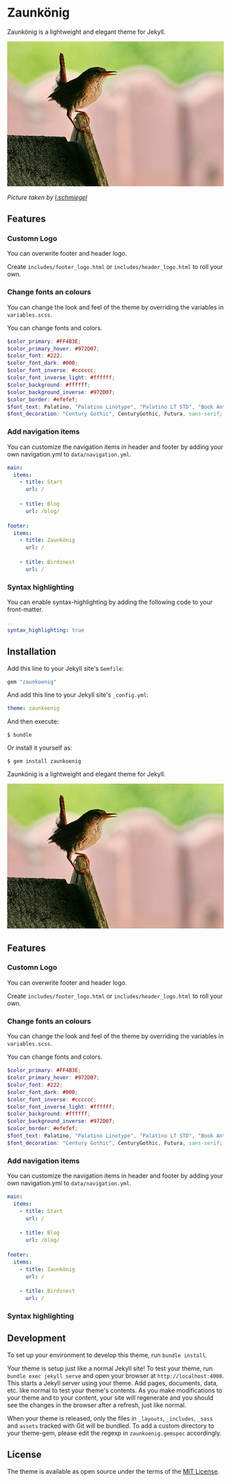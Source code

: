 # Zaunkönig

Zaunkönig is a lightweight and elegant theme for Jekyll.

![](/assets/zaunkoenig.jpg)

*Picture taken by [l.schmiegel](https://commons.wikimedia.org/wiki/File:Zaunk%C3%B6nig_IMG_0149.JPG)*

## Features

### Customn Logo

You can overwrite footer and header logo.

Create `includes/footer_logo.html` or `includes/header_logo.html` to roll your own.

### Change fonts an colours

You can change the look and feel of the theme by overriding the variables in `variables.scss`.

You can change fonts and colors.

```scss
$color_primary: #FF4B3E;
$color_primary_hover: #972D07;
$color_font: #222;
$color_font_dark: #000;
$color_font_inverse: #cccccc;
$color_font_inverse_light: #ffffff;
$color_background: #ffffff;
$color_background_inverse: #972D07;
$color_border: #efefef;
$font_text: Palatino, "Palatino Linotype", "Palatino LT STD", "Book Antiqua", Georgia, serif;
$font_decoration: "Century Gothic", CenturyGothic, Futura, sans-serif;
```

### Add navigation items

You can customize the navigation items in header and footer by adding your own navigation.yml to `data/navigation.yml`.

```yml
main:
  items:
    - title: Start
      url: /

    - title: Blog
      url: /blog/

footer:
  items:
    - title: Zaunkönig
      url: /

    - title: Birdsnest
      url: /
```

### Syntax highlighting

You can enable syntax-highlighting by adding the following code to your front-matter.

```yaml
..
syntax_highlighting: true
```

## Installation

Add this line to your Jekyll site's `Gemfile`:

```ruby
gem "zaunkoenig"
```

And add this line to your Jekyll site's `_config.yml`:

```yaml
theme: zaunkoenig
```

And then execute:

    $ bundle

Or install it yourself as:

    $ gem install zaunkoenig


Zaunkönig is a lightweight and elegant theme for Jekyll.

![](/assets/zaunkoenig.jpg)

## Features

### Customn Logo

You can overwrite footer and header logo.

Create `includes/footer_logo.html` or `includes/header_logo.html` to roll your own.

### Change fonts an colours

You can change the look and feel of the theme by overriding the variables in `variables.scss`.

You can change fonts and colors.

```scss
$color_primary: #FF4B3E;
$color_primary_hover: #972D07;
$color_font: #222;
$color_font_dark: #000;
$color_font_inverse: #cccccc;
$color_font_inverse_light: #ffffff;
$color_background: #ffffff;
$color_background_inverse: #972D07;
$color_border: #efefef;
$font_text: Palatino, "Palatino Linotype", "Palatino LT STD", "Book Antiqua", Georgia, serif;
$font_decoration: "Century Gothic", CenturyGothic, Futura, sans-serif;
```

### Add navigation items

You can customize the navigation items in header and footer by adding your own navigation.yml to `data/navigation.yml`.

```yml
main:
  items:
    - title: Start
      url: /

    - title: Blog
      url: /blog/

footer:
  items:
    - title: Zaunkönig
      url: /

    - title: Birdsnest
      url: /
```

### Syntax highlighting



## Development

To set up your environment to develop this theme, run `bundle install`.

Your theme is setup just like a normal Jekyll site! To test your theme, run `bundle exec jekyll serve` and open your browser at `http://localhost:4000`. This starts a Jekyll server using your theme. Add pages, documents, data, etc. like normal to test your theme's contents. As you make modifications to your theme and to your content, your site will regenerate and you should see the changes in the browser after a refresh, just like normal.

When your theme is released, only the files in `_layouts`, `_includes`, `_sass` and `assets` tracked with Git will be bundled.
To add a custom directory to your theme-gem, please edit the regexp in `zaunkoenig.gemspec` accordingly.

## License

The theme is available as open source under the terms of the [MIT License](https://opensource.org/licenses/MIT).

